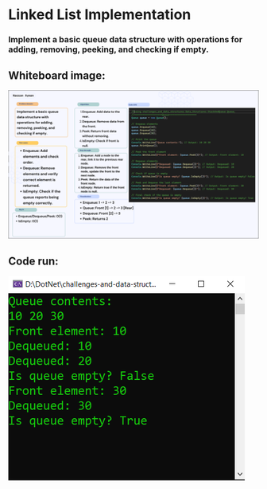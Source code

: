 # Linked List Implementation
### Implement a basic queue data structure with operations for adding, removing, peeking, and checking if empty.

## Whiteboard image:
![Queue](queue-whiteboard.png)

## Code run:
![Code run](queue-run.PNG)
